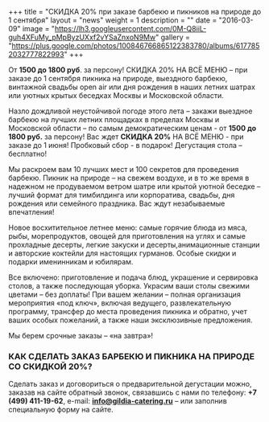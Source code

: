 +++
title = "СКИДКА 20% при заказе барбекю и пикников на природе до 1 сентября"
layout = "news"
weight = 1
description = ""
date = "2016-03-09"
image = "https://lh3.googleusercontent.com/0M-Q8iiL-guh4XFuMy_pMpByzUXxf2vYSaZnxoN9Mw"
gallery = "https://plus.google.com/photos/100846766865122383780/albums/6177852032777822993"
+++

От **1500 до 1800 руб**. за персону! СКИДКА 20% НА ВСЁ МЕНЮ – при заказе до 1 сентября пикника на природе, выездного барбекю, винтажной свадьбы open air или дня рождения в наших летних шатрах или уютных крытых беседках Москвы и Московской области.  

<!--more-->

Назло дождливой неустойчивой погоде этого лета – закажи выездное барбекю на лучших летних площадках в пределах Москвы и Московской области – по самым демократическим ценам - от **1500 до 1800 руб.** за персону! Вас ждет **СКИДКА 20%** НА ВСЁ МЕНЮ - при заказе до 1 июня! Пробковый сбор - в подарок! Дегустация стола – бесплатно!

Мы раскроем вам 10 лучших мест и 100 секретов для проведения барбекю. Пикник на природе – на свежем воздухе, и в то же время в надежном не продуваемом ветром шатре или крытой уютной беседке  – лучший формат для тимбилдинга или корпоратива, свадьбы, дня рождения или семейного праздника. Вас ждут незабываемые впечатления!

Новое восхитительное летнее меню: самые горячие блюда из мяса, рыбы, морепродуктов, овощей для приготовления на углях и самые прохладные десерты, легкие закуски и десерты,анимационные станции и авторские коктейли для настоящих гурманов. Особые скидки и подарки именинникам и юбилярам.

Все включено: приготовление и подача блюд, украшение и сервировка столов, а также последующая уборка. Украсим ваши  столы свежими цветами – без доплаты!
При вашем желании – полная организация мероприятия «под ключ», включая ведущего, развлекательную программу, трансфер до места проведения пикника и обратно, учет ваших особых пожеланий, а также наши эксклюзивные предложения.

Мы берем срочные заказы – «на завтра»!

### КАК СДЕЛАТЬ ЗАКАЗ БАРБЕКЮ И ПИКНИКА НА ПРИРОДЕ СО СКИДКОЙ 20%?

Сделать заказ и договориться о предварительной дегустации можно, заказав на сайте обратный звонок, связавшись с нами по телефону:
**+7 (499) 411-19-62**, e-mail: **info@gildia-catering.ru** – или заполнив специальную форму на сайте.
